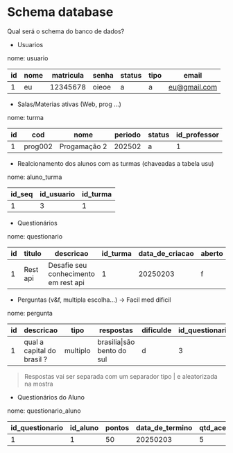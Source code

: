 # Schema database

Qual será o schema do banco de dados?

- Usuarios

nome: usuario

| id  | nome | matricula | senha | status | tipo | email        |
| --- | ---- | --------- | ----- | ------ | ---- | ------------ |
| 1   | eu   | 12345678  | oieoe | a      | a    | eu@gmail.com |

- Salas/Materias ativas (Web, prog ...)

nome: turma

| id  | cod     | nome         | periodo | status | id_professor |
| --- | ------- | ------------ | ------- | ------ | ------------ |
| 1   | prog002 | Progamação 2 | 202502  | a      | 1            |

- Realcionamento dos alunos com as turmas (chaveadas a tabela usu)

nome: aluno_turma

| id_seq | id_usuario | id_turma |
| ------ | ---------- | -------- |
| 1      | 3          | 1        |

- Questionários

nome: questionario

| id  | titulo   | descricao                            | id_turma | data_de_criacao | aberto | qtd_questoes |
| --- | -------- | ------------------------------------ | -------- | --------------- | ------ | ------------ |
| 1   | Rest api | Desafie seu conhecimento em rest api | 1        | 20250203        | f      | 3            |

- Perguntas (v&f, multipla escolha...) -> Facil med dificil

nome: pergunta

| id  | descricao                  | tipo     | respostas                      | dificulde | id_questionario |
| --- | -------------------------- | -------- | ------------------------------ | --------- | --------------- |
| 1   | qual a capital do brasil ? | multiplo | brasilia&#124;são bento do sul | d         | 3               |

> Respostas vai ser separada com um separador tipo | e aleatorizada na mostra

- Questionários do Aluno

nome: questionario_aluno

| id_questionario | id_aluno | pontos | data_de_termino | qtd_acertos | tempo |
| --------------- | -------- | ------ | --------------- | ----------- | ----- |
| 1               | 1        | 50     | 20250203        | 5           | 600   |
